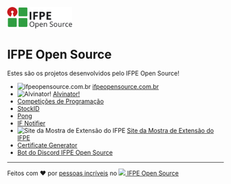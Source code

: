 <a target="blank" href="https://ifpeopensource.com.br" rel="noopener">
    <img alt="IFPE Open Source" title="Acesse nosso site" src="https://raw.githubusercontent.com/ifpeopensource/.github/605cf806eb5dc43e76a939a62839eed31f98a451/assets/logotype_horizontal_dark.svg" width="30%" />
</a>

# IFPE Open Source

Estes são os projetos desenvolvidos pelo IFPE Open Source!

- ![ifpeopensource.com.br](https://www.ifpeopensource.com.br/favicon-16x16.png) [ifpeopensource.com.br](https://ifpeopensource.com.br)
- ![Alvinator!](https://projetos.ifpeopensource.com.br/alvinator/assets/fabicon.ico) [Alvinator!](https://projetos.ifpeopensource.com.br/alvinator/)
- [Competições de Programação](https://github.com/ifpeopensource/competicoes-de-programacao)
- [StockID](https://github.com/ifpeopensource/StockID)
- [Pong](https://github.com/ifpeopensource/pong)
- [IF Notifier](https://github.com/ifpeopensource/if-notifier)
- ![Site da Mostra de Extensão do IFPE](https://mostraextensaoifpe.vercel.app/assets/favicon.png) [Site da Mostra de Extensão do IFPE](https://mostraextensaoifpe.vercel.app)
- [Certificate Generator](https://github.com/ifpeopensource/certificate-generator)
- [Bot do Discord IFPE Open Source](https://github.com/ifpeopensource/bot-discord)

---

Feitos com ♥ por [pessoas incríveis](https://github.com/orgs/ifpeopensource/people) no [<img src="https://github.com/ifpeopensource.png" width="15px"/> IFPE Open Source](https://ifpeopensource.com.br)
